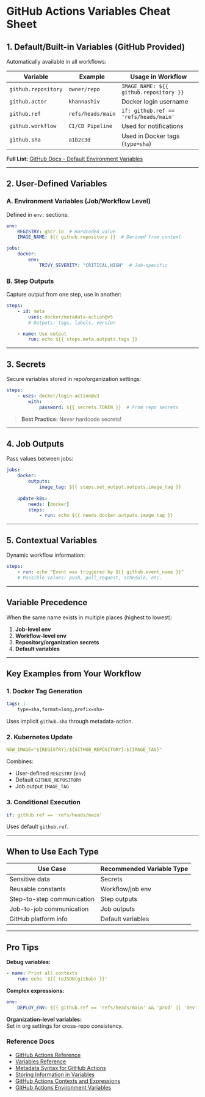 # GitHub Actions Variables Cheat Sheet

## 1. Default/Built-in Variables (GitHub Provided)
Automatically available in all workflows:

| Variable            | Example             | Usage in Workflow                                 |
|---------------------|---------------------|---------------------------------------------------|
| `github.repository` | `owner/repo`        | `IMAGE_NAME: ${{ github.repository }}`            |
| `github.actor`      | `khannashiv`        | Docker login username                             |
| `github.ref`        | `refs/heads/main`   | `if: github.ref == 'refs/heads/main'`             |
| `github.workflow`   | `CI/CD Pipeline`    | Used for notifications                            |
| `github.sha`        | `a1b2c3d`           | Used in Docker tags (`type=sha`)                  |

**Full List:** [GitHub Docs - Default Environment Variables](https://docs.github.com/en/actions/learn-github-actions/variables#default-environment-variables)

---

## 2. User-Defined Variables

### A. Environment Variables (Job/Workflow Level)
Defined in `env:` sections:

```yaml
env:
    REGISTRY: ghcr.io  # Hardcoded value
    IMAGE_NAME: ${{ github.repository }}  # Derived from context

jobs:
    docker:
        env:
            TRIVY_SEVERITY: "CRITICAL,HIGH"  # Job-specific
```

### B. Step Outputs
Capture output from one step, use in another:

```yaml
steps:
    - id: meta
        uses: docker/metadata-action@v5
        # Outputs: tags, labels, version

    - name: Use output
        run: echo ${{ steps.meta.outputs.tags }}
```

---

## 3. Secrets
Secure variables stored in repo/organization settings:

```yaml
steps:
    - uses: docker/login-action@v3
        with:
            password: ${{ secrets.TOKEN }}  # From repo secrets
```
> **Best Practice:** Never hardcode secrets!

---

## 4. Job Outputs
Pass values between jobs:

```yaml
jobs:
    docker:
        outputs:
            image_tag: ${{ steps.set_output.outputs.image_tag }}
    
    update-k8s:
        needs: [docker]
        steps:
            - run: echo ${{ needs.docker.outputs.image_tag }}
```

---

## 5. Contextual Variables
Dynamic workflow information:

```yaml
steps:
    - run: echo "Event was triggered by ${{ github.event_name }}"
    # Possible values: push, pull_request, schedule, etc.
```

---

## Variable Precedence

When the same name exists in multiple places (highest to lowest):

1. **Job-level env**
2. **Workflow-level env**
3. **Repository/organization secrets**
4. **Default variables**

---

## Key Examples from Your Workflow

### 1. Docker Tag Generation

```yaml
tags: |
    type=sha,format=long,prefix=sha-
```
Uses implicit `github.sha` through metadata-action.

### 2. Kubernetes Update

```yaml
NEW_IMAGE="${REGISTRY}/${GITHUB_REPOSITORY}:${IMAGE_TAG}"
```
Combines:
- User-defined `REGISTRY` (`env`)
- Default `GITHUB_REPOSITORY`
- Job output `IMAGE_TAG`

### 3. Conditional Execution

```yaml
if: github.ref == 'refs/heads/main'
```
Uses default `github.ref`.

---

## When to Use Each Type

| Use Case                   | Recommended Variable Type   |
|----------------------------|----------------------------|
| Sensitive data             | Secrets                    |
| Reusable constants         | Workflow/job env           |
| Step-to-step communication | Step outputs               |
| Job-to-job communication   | Job outputs                |
| GitHub platform info       | Default variables          |

---

## Pro Tips

**Debug variables:**
```yaml
- name: Print all contexts
    run: echo '${{ toJSON(github) }}'
```

**Complex expressions:**
```yaml
env:
    DEPLOY_ENV: ${{ github.ref == 'refs/heads/main' && 'prod' || 'dev' }}
```

**Organization-level variables:**  
Set in org settings for cross-repo consistency.

### Reference Docs

- [GitHub Actions Reference](https://docs.github.com/en/actions/reference)
- [Variables Reference](https://docs.github.com/en/actions/reference/variables-reference)
- [Metadata Syntax for GitHub Actions](https://docs.github.com/en/actions/reference/metadata-syntax-for-github-actions)
- [Storing Information in Variables](https://docs.github.com/en/actions/how-tos/writing-workflows/choosing-what-your-workflow-does/store-information-in-variables)
- [GitHub Actions Contexts and Expressions](https://docs.github.com/en/actions/learn-github-actions/contexts#about-contexts-and-expressions)
- [GitHub Actions Environment Variables](https://docs.github.com/en/actions/learn-github-actions/contexts#about-contexts-and-expressions)